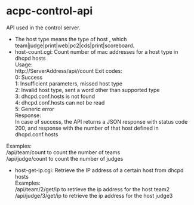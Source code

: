 # acpc-control-api
API used in the control server. <br>
* The host type means the type of host , which team|judge|print|web|pc2|cds|print|scoreboard.<br>
* host-count.cgi: Count number of mac addresses for a host type in dhcpd hosts<br>
Usage:<br>
http://ServerAddress/api/<host type>/count
Exit codes:<br>
0: Success<br>
1: Insufficient parameters, missed host type<br>
2: Invalid host type, sent a word other than supported type<br>
3: dhcpd.conf.hosts is not found<br>
4: dhcpd.conf.hosts can not be read<br>
5: Generic error<br>
Response:<br>
In case of success, the API returns a JSON response with status code 200, and response with the number of that host defined in dhcpd.conf.hosts

Examples:<br>
 /api/team/count to count the number of teams<br>
 /api/judge/count to count the number of judges<br>

* host-get-ip.cgi: Retrieve the IP address of a certain host from dhcpd hosts<br>
Examples: <br>
 /api/team/2/get/ip to retrieve the ip address for the host team2<br>
 /api/judge/3/get/ip to retrieve the ip address for the host judge3<br>


